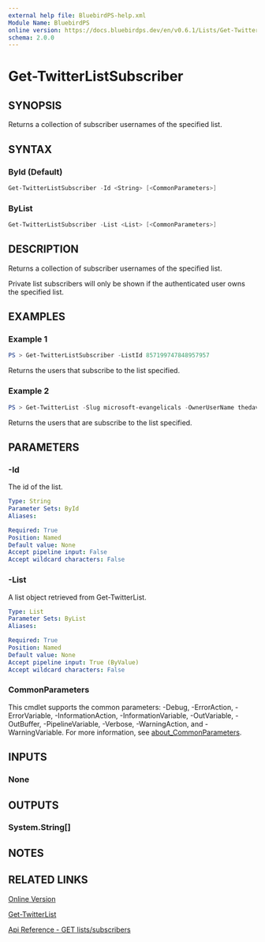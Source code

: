 ```yaml
---
external help file: BluebirdPS-help.xml
Module Name: BluebirdPS
online version: https://docs.bluebirdps.dev/en/v0.6.1/Lists/Get-TwitterListSubscriber
schema: 2.0.0
---
```


# Get-TwitterListSubscriber

## SYNOPSIS

Returns a collection of subscriber usernames of the specified list.

## SYNTAX

### ById (Default)

```powershell
Get-TwitterListSubscriber -Id <String> [<CommonParameters>]
```

### ByList

```powershell
Get-TwitterListSubscriber -List <List> [<CommonParameters>]
```

## DESCRIPTION

Returns a collection of subscriber usernames of the specified list.

Private list subscribers will only be shown if the authenticated user owns the specified list.

## EXAMPLES

### Example 1

```powershell
PS > Get-TwitterListSubscriber -ListId 857199747848957957
```

Returns the users that subscribe to the list specified.

### Example 2

```powershell
PS > Get-TwitterList -Slug microsoft-evangelicals -OwnerUserName thedavecarroll | Get-TwitterListSubscriber
```

Returns the users that are subscribe to the list specified.

## PARAMETERS

### -Id

The id of the list.

```yaml
Type: String
Parameter Sets: ById
Aliases:

Required: True
Position: Named
Default value: None
Accept pipeline input: False
Accept wildcard characters: False
```

### -List

A list object retrieved from Get-TwitterList.

```yaml
Type: List
Parameter Sets: ByList
Aliases:

Required: True
Position: Named
Default value: None
Accept pipeline input: True (ByValue)
Accept wildcard characters: False
```

### CommonParameters

This cmdlet supports the common parameters: -Debug, -ErrorAction, -ErrorVariable, -InformationAction, -InformationVariable, -OutVariable, -OutBuffer, -PipelineVariable, -Verbose, -WarningAction, and -WarningVariable. For more information, see [about_CommonParameters](http://go.microsoft.com/fwlink/?LinkID=113216).

## INPUTS

### None

## OUTPUTS

### System.String[]

## NOTES

## RELATED LINKS

[Online Version](https://docs.bluebirdps.dev/en/v0.6.1/Lists/Get-TwitterListSubscriber)

[Get-TwitterList](https://docs.bluebirdps.dev/en/v0.6.1/Lists/Get-TwitterList)

[Api Reference - GET lists/subscribers](https://developer.twitter.com/en/docs/twitter-api/v1/accounts-and-users/create-manage-lists/api-reference/get-lists-subscribers)
